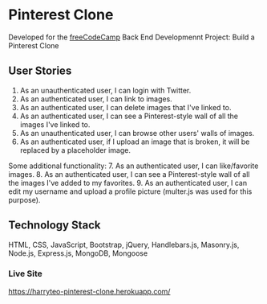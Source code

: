 # Pinterest Clone

Developed for the [freeCodeCamp](https://www.freecodecamp.com/) Back End Developmennt Project: Build a Pinterest Clone

## User Stories
1. As an unauthenticated user, I can login with Twitter.
2. As an authenticated user, I can link to images.
3. As an authenticated user, I can delete images that I've linked to.
4. As an authenticated user, I can see a Pinterest-style wall of all the images I've linked to.
5. As an unauthenticated user, I can browse other users' walls of images.
6. As an authenticated user, if I upload an image that is broken, it will be replaced by a placeholder image. 

Some additional functionality: 
7. As an authenticated user, I can like/favorite images.
8. As an authenticated user, I can see a Pinterest-style wall of all the images I've added to my favorites.
9. As an authenticated user, I can edit my username and upload a profile picture (multer.js was used for this purpose).

## Technology Stack

HTML, CSS, JavaScript, Bootstrap, jQuery, Handlebars.js, Masonry.js, Node.js, Express.js, MongoDB, Mongoose

### Live Site
https://harryteo-pinterest-clone.herokuapp.com/
